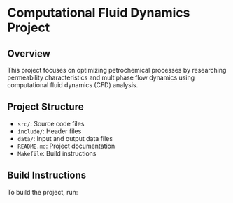 # Computational Fluid Dynamics Project

## Overview
This project focuses on optimizing petrochemical processes by researching permeability characteristics and multiphase flow dynamics using computational fluid dynamics (CFD) analysis.

## Project Structure
- `src/`: Source code files
- `include/`: Header files
- `data/`: Input and output data files
- `README.md`: Project documentation
- `Makefile`: Build instructions

## Build Instructions
To build the project, run:
